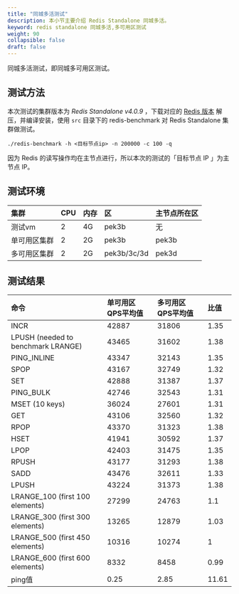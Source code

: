 ```yaml
---
title: "同城多活测试"
description: 本小节主要介绍 Redis Standalone 同城多活。 
keyword: redis standalone 同城多活,多可用区测试
weight: 90
collapsible: false
draft: false
---
```


同城多活测试，即同城多可用区测试。

## 测试方法

本次测试的集群版本为 _Redis Standalone v4.0.9_ ，下载对应的 [Redis 版本](http://download.redis.io/releases/redis-4.0.9.tar.gz) 解压，并编译安装，使用 `src` 目录下的 redis-benchmark 对 Redis Standalone 集群做测试。

`./redis-benchmark -h <目标节点ip> -n 200000 -c 100 -q`

因为 Redis 的读写操作均在主节点进行，所以本次的测试的「目标节点 IP 」为主节点 IP。

## 测试环境

|集群     | CPU  | 内存 |     区      | 主节点所在区 |
| :----------| :--| :--| :---------| :----------|
|    测试vm    |  2   |  4G  |    pek3b    |      无      |
| 单可用区集群 |  2   |  2G  |    pek3b    |    pek3b     |
| 多可用区集群 |  2   |  2G  | pek3b/3c/3d |    pek3d     |

## 测试结果

|命令| 单可用区QPS平均值 | 多可用区QPS平均值 | 比值  |
| :--------------------------------| :---------------| :---------------| :---|
|                INCR                |       42887       |       31806       | 1.35  |      |
| LPUSH (needed to benchmark LRANGE) |       43465       |       31602       | 1.38  |      |
|            PING_INLINE             |       43347       |       32143       | 1.35  |      |
|                SPOP                |       43167       |       32749       | 1.32  |      |
|                SET                 |       42888       |       31387       | 1.37  |      |
|             PING_BULK              |       42746       |       32543       | 1.31  |      |
|           MSET (10 keys)           |       36024       |       27601       | 1.31  |      |
|                GET                 |       43106       |       32560       | 1.32  |      |
|                RPOP                |       43370       |       31323       | 1.38  |      |
|                HSET                |       41941       |       30592       | 1.37  |      |
|                LPOP                |       42403       |       31475       | 1.35  |      |
|               RPUSH                |       43177       |       31293       | 1.38  |      |
|                SADD                |       43476       |       32611       | 1.33  |      |
|               LPUSH                |       43224       |       31373       | 1.38  |      |
|  LRANGE_100 (first 100 elements)   |       27299       |       24763       |  1.1  |      |
|  LRANGE_300 (first 300 elements)   |       13265       |       12879       | 1.03  |      |
|  LRANGE_500 (first 450 elements)   |       10316       |       10274       |   1   |      |
|  LRANGE_600 (first 600 elements)   |       8332        |       8458        | 0.99  |      |
|               ping值               |       0.25        |       2.85        | 11.61 |      |
